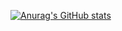 [![Anurag's GitHub stats](https://github-readme-stats.vercel.app/api?username=faustocristiano&count_private=true)](https://github.com/faustocristiano/)
